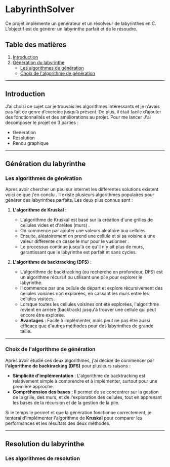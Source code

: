 # LabyrinthSolver

Ce projet implémente un générateur et un résolveur de labyrinthes en C. L’objectif est de générer un labyrinthe parfait et de le résoudre. 

## Table des matières

1. [Introduction](#introduction)
2. [Génération du labyrinthe](#génération-du-labyrinthe)
    - [Les algorithmes de génération](#les-algorithmes-de-génération)
    - [Choix de l'algorithme de génération](#choix-de-lalgorithme-de-génération)

---

## Introduction

J’ai choisi ce sujet car je trouvais les algorithmes intéressants et je n’avais pas fait ce genre d’exercice jusqu’à présent. De plus, il était facile d’ajouter des fonctionnalités et des améliorations au projet.
Pour me lancer J'ai decomposer le projet en 3 parties :
* Generation
* Resolution
* Rendu graphique

---

## Génération du labyrinthe

### Les algorithmes de génération

Apres avoir chercher un peu sur internet les differentes solutions existent voici ce que j'en conclu . Il existe plusieurs algorithmes populaires pour générer des labyrinthes parfaits. Les deux plus connus sont :

1. **L'algorithme de Kruskal** :
    - L'algorithme de Kruskal est basé sur la création d'une grilles de cellules vides et  d'arêtes (murs) .
    - On commence par ajouter une valeurs aleatoire aux cellules.
    - Ensuite, aléatoirement on prend une cellule et si sa voisine a une valeur differente on casse le mur pour le vusionner .
    - Le processus continue jusqu'à ce qu'il n'y ait plus de murs, garantissant que le labyrinthe est parfait et sans cycles.

2. **L'algorithme de backtracking (DFS)** :
    - L'algorithme de backtracking (ou recherche en profondeur, DFS) est un algorithme récursif ou utilisant une pile pour explorer le labyrinthe.
    - Il commence par une cellule de départ et explore récursivement des cellules voisines non explorées, en cassant les murs entre les cellules visitées.
    - Lorsque toutes les cellules voisines ont été explorées, l'algorithme revient en arrière (backtrack) jusqu'à trouver une cellule qui peut encore être explorée.
    - **Avantages** : Facile à implémenter, mais peut ne pas être aussi efficace que d'autres méthodes pour des labyrinthes de grande taille.

---

### Choix de l'algorithme de génération

Après avoir étudié ces deux algorithmes, j'ai décidé de commencer par **l'algorithme de backtracking (DFS)** pour plusieurs raisons :
- **Simplicité d'implémentation** : L'algorithme de backtracking est relativement simple à comprendre et à implémenter, surtout pour une première approche.
- **Compréhension des bases** : Il permet de se concentrer sur la gestion de la grille, des murs, et de l'exploration des cellules, tout en apprenant les bases de la récursion et de la gestion de la pile.

Si le temps le permet et que la génération fonctionne correctement, je tenterai d'implémenter l'algorithme de **Kruskal** pour comparer les performances et les résultats des deux méthodes.

---

## Resolution du labyrinthe

### Les algorithmes de resolution

